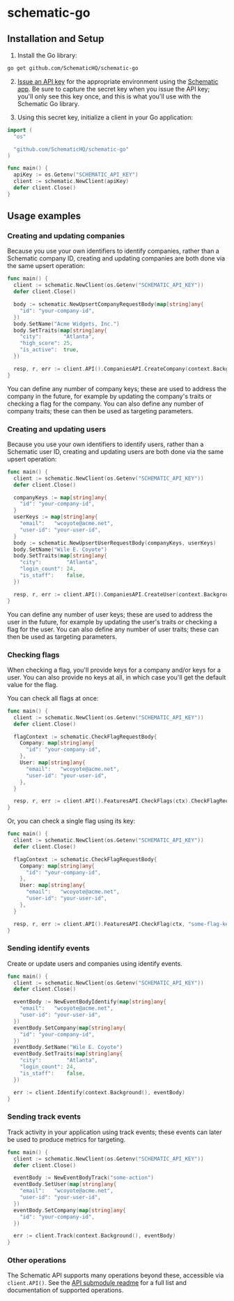 # schematic-go

## Installation and Setup

1. Install the Go library:

```bash
go get github.com/SchematicHQ/schematic-go
```

2. [Issue an API key](https://docs.schematichq.com/quickstart#create-an-api-key) for the appropriate environment using the [Schematic app](https://app.schematichq.com/settings/api-keys). Be sure to capture the secret key when you issue the API key; you'll only see this key once, and this is what you'll use with the Schematic Go library.

3. Using this secret key, initialize a client in your Go application:

```go
import (
  "os"

  "github.com/SchematicHQ/schematic-go"
)

func main() {
  apiKey := os.Getenv("SCHEMATIC_API_KEY")
  client := schematic.NewClient(apiKey)
  defer client.Close()
}
```

## Usage examples

### Creating and updating companies

Because you use your own identifiers to identify companies, rather than a Schematic company ID, creating and updating companies are both done via the same upsert operation:

```go
func main() {
  client := schematic.NewClient(os.Getenv("SCHEMATIC_API_KEY"))
  defer client.Close()

  body := schematic.NewUpsertCompanyRequestBody(map[string]any{
    "id": "your-company-id",
  })
  body.SetName("Acme Widgets, Inc.")
  body.SetTraits(map[string]any{
    "city":       "Atlanta",
    "high_score": 25,
    "is_active":  true,
  })

  resp, r, err := client.API().CompaniesAPI.CreateCompany(context.Background()).UpsertCompanyRequestBody(*body).Execute()
}
```

You can define any number of company keys; these are used to address the company in the future, for example by updating the company's traits or checking a flag for the company.
You can also define any number of company traits; these can then be used as targeting parameters.


### Creating and updating users

Because you use your own identifiers to identify users, rather than a Schematic user ID, creating and updating users are both done via the same upsert operation:

```go
func main() {
  client := schematic.NewClient(os.Getenv("SCHEMATIC_API_KEY"))
  defer client.Close()

  companyKeys := map[string]any{
    "id": "your-company-id",
  }
  userKeys := map[string]any{
    "email":   "wcoyote@acme.net",
    "user-id": "your-user-id",
  }
  body := schematic.NewUpsertUserRequestBody(companyKeys, userKeys)
  body.SetName("Wile E. Coyote")
  body.SetTraits(map[string]any{
    "city":        "Atlanta",
    "login_count": 24,
    "is_staff":    false,
  })

  resp, r, err := client.API().CompaniesAPI.CreateUser(context.Background()).UpsertUserRequestBody(*body).Execute()
}
```

You can define any number of user keys; these are used to address the user in the future, for example by updating the user's traits or checking a flag for the user.
You can also define any number of user traits; these can then be used as targeting parameters.

### Checking flags

When checking a flag, you'll provide keys for a company and/or keys for a user. You can also provide no keys at all, in which case you'll get the default value for the flag.

You can check all flags at once:

```go
func main() {
  client := schematic.NewClient(os.Getenv("SCHEMATIC_API_KEY"))
  defer client.Close()

  flagContext := schematic.CheckFlagRequestBody{
    Company: map[string]any{
      "id": "your-company-id",
    },
    User: map[string]any{
      "email":   "wcoyote@acme.net",
      "user-id": "your-user-id",
    },
  }

  resp, r, err := client.API().FeaturesAPI.CheckFlags(ctx).CheckFlagRequestBody(flagContext).Execute()
}
```

Or, you can check a single flag using its key:

```go
func main() {
  client := schematic.NewClient(os.Getenv("SCHEMATIC_API_KEY"))
  defer client.Close()

  flagContext := schematic.CheckFlagRequestBody{
    Company: map[string]any{
      "id": "your-company-id",
    },
    User: map[string]any{
      "email":   "wcoyote@acme.net",
      "user-id": "your-user-id",
    },
  }

  resp, r, err := client.API().FeaturesAPI.CheckFlag(ctx, "some-flag-key").CheckFlagRequestBody(flagContext).Execute()
}
```

### Sending identify events

Create or update users and companies using identify events.

```go
func main() {
  client := schematic.NewClient(os.Getenv("SCHEMATIC_API_KEY"))
  defer client.Close()

  eventBody := NewEventBodyIdentify(map[string]any{
    "email":   "wcoyote@acme.net",
    "user-id": "your-user-id",
  })
  eventBody.SetCompany(map[string]any{
    "id": "your-company-id",
  })
  eventBody.SetName("Wile E. Coyote")
  eventBody.SetTraits(map[string]any{
    "city":        "Atlanta",
    "login_count": 24,
    "is_staff":    false,
  })

  err := client.Identify(context.Background(), eventBody)
}
```

### Sending track events

Track activity in your application using track events; these events can later be used to produce metrics for targeting.

```go
func main() {
  client := schematic.NewClient(os.Getenv("SCHEMATIC_API_KEY"))
  defer client.Close()

  eventBody := NewEventBodyTrack("some-action")
  eventBody.SetUser(map[string]any{
    "email":   "wcoyote@acme.net",
    "user-id": "your-user-id",
  })
  eventBody.SetCompany(map[string]any{
    "id": "your-company-id",
  })

  err := client.Track(context.Background(), eventBody)
}
```

### Other operations

The Schematic API supports many operations beyond these, accessible via `client.API()`. See the [API submodule readme](https://github.com/SchematicHQ/schematic-go/tree/main/api#readme) for a full list and documentation of supported operations.
